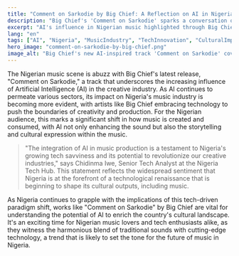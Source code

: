 ```yaml
---
title: "Comment on Sarkodie by Big Chief: A Reflection on AI in Nigeria's Music Scene"
description: "Big Chief's 'Comment on Sarkodie' sparks a conversation on the role of AI in Nigeria's music industry."
excerpt: "AI's influence in Nigerian music highlighted through Big Chief's 'Comment on Sarkodie.'"
lang: "en"
tags: ["AI", "Nigeria", "MusicIndustry", "TechInnovation", "CulturalImpact"]
hero_image: "comment-on-sarkodie-by-big-chief.png"
image_alt: "Big Chief's new AI-inspired track 'Comment on Sarkodie' cover art"
---
```


The Nigerian music scene is abuzz with Big Chief's latest release, "Comment on Sarkodie," a track that underscores the increasing influence of Artificial Intelligence (AI) in the creative industry. As AI continues to permeate various sectors, its impact on Nigeria's music industry is becoming more evident, with artists like Big Chief embracing technology to push the boundaries of creativity and production. For the Nigerian audience, this marks a significant shift in how music is created and consumed, with AI not only enhancing the sound but also the storytelling and cultural expression within the music.

> "The integration of AI in music production is a testament to Nigeria's growing tech savviness and its potential to revolutionize our creative industries," says Chidinma Iwe, Senior Tech Analyst at the Nigeria Tech Hub. This statement reflects the widespread sentiment that Nigeria is at the forefront of a technological renaissance that is beginning to shape its cultural outputs, including music.

As Nigeria continues to grapple with the implications of this tech-driven paradigm shift, works like "Comment on Sarkodie" by Big Chief are vital for understanding the potential of AI to enrich the country's cultural landscape. It's an exciting time for Nigerian music lovers and tech enthusiasts alike, as they witness the harmonious blend of traditional sounds with cutting-edge technology, a trend that is likely to set the tone for the future of music in Nigeria.